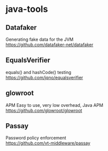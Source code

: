 # java-tools
## Datafaker
Generating fake data for the JVM  
https://github.com/datafaker-net/datafaker
## EqualsVerifier
equals() and hashCode() testing  
https://github.com/jqno/equalsverifier
## glowroot
APM
Easy to use, very low overhead, Java APM  
https://github.com/glowroot/glowroot
## Passay
Password policy enforcement  
https://github.com/vt-middleware/passay
